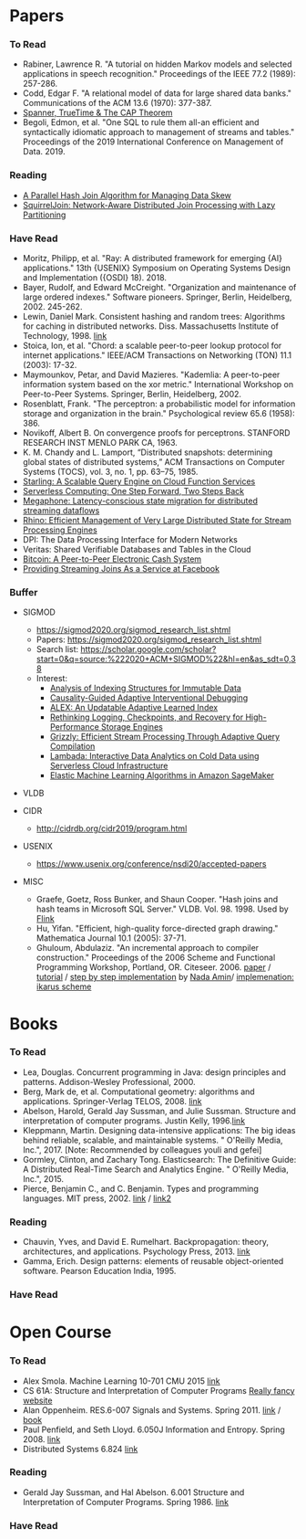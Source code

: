 # Papers

### To Read
* Rabiner, Lawrence R. "A tutorial on hidden Markov models and selected applications in speech recognition." Proceedings of the IEEE 77.2 (1989): 257-286.
* Codd, Edgar F. "A relational model of data for large shared data banks." Communications of the ACM 13.6 (1970): 377-387.
* [Spanner, TrueTime & The CAP Theorem](https://storage.googleapis.com/pub-tools-public-publication-data/pdf/45855.pdf)
* Begoli, Edmon, et al. "One SQL to rule them all-an efficient and syntactically idiomatic approach to management of streams and tables." Proceedings of the 2019 International Conference on Management of Data. 2019.

### Reading
* [A Parallel Hash Join Algorithm for Managing Data Skew](https://ieeexplore.ieee.org/document/250117)
* [SquirrelJoin: Network-Aware Distributed Join Processing with Lazy Partitioning](https://lsds.doc.ic.ac.uk/sites/default/files/p1292-rupprecht.pdf)

### Have Read
* Moritz, Philipp, et al. "Ray: A distributed framework for emerging {AI} applications." 13th {USENIX} Symposium on Operating Systems Design and Implementation ({OSDI} 18). 2018.
* Bayer, Rudolf, and Edward McCreight. "Organization and maintenance of large ordered indexes." Software pioneers. Springer, Berlin, Heidelberg, 2002. 245-262.
* Lewin, Daniel Mark. Consistent hashing and random trees: Algorithms for caching in distributed networks. Diss. Massachusetts Institute of Technology, 1998. [link](https://drive.google.com/file/d/1dKyVY_jy8f3LWle3toHTSEST5It5Gphq/view?usp=sharing)
* Stoica, Ion, et al. "Chord: a scalable peer-to-peer lookup protocol for internet applications." IEEE/ACM Transactions on Networking (TON) 11.1 (2003): 17-32.
* Maymounkov, Petar, and David Mazieres. "Kademlia: A peer-to-peer information system based on the xor metric." International Workshop on Peer-to-Peer Systems. Springer, Berlin, Heidelberg, 2002.
* Rosenblatt, Frank. "The perceptron: a probabilistic model for information storage and organization in the brain." Psychological review 65.6 (1958): 386.
* Novikoff, Albert B. On convergence proofs for perceptrons. STANFORD RESEARCH INST MENLO PARK CA, 1963.
* K. M. Chandy and L. Lamport, “Distributed snapshots: determining global states of distributed systems,” ACM Transactions on Computer Systems (TOCS), vol. 3, no. 1, pp. 63–75, 1985.
* [Starling: A Scalable Query Engine on Cloud Function Services](https://arxiv.org/abs/1911.11727)
* [Serverless Computing: One Step Forward, Two Steps Back](https://arxiv.org/pdf/1812.03651.pdf)
* [Megaphone: Latency-conscious state migration for distributed streaming dataflows](https://www.research-collection.ethz.ch/bitstream/handle/20.500.11850/387642/p1002-hoffmann.pdf?sequence=3&isAllowed=y)
* [Rhino: Efficient Management of Very Large Distributed State for Stream Processing Engines](https://dl.acm.org/doi/10.1145/3318464.3389723)
* DPI: The Data Processing Interface for Modern Networks
* Veritas: Shared Verifiable Databases and Tables in the Cloud
* [Bitcoin: A Peer-to-Peer Electronic Cash System](https://github.com/decrypto-org/blockchain-papers)
* [Providing Streaming Joins As a Service at Facebook](http://www.vldb.org/pvldb/vol11/p1809-jacques-silva.pdf)

### Buffer
* SIGMOD 
    * https://sigmod2020.org/sigmod_research_list.shtml
    * Papers: https://sigmod2020.org/sigmod_research_list.shtml
    * Search list: https://scholar.google.com/scholar?start=0&q=source:%222020+ACM+SIGMOD%22&hl=en&as_sdt=0,38
    * Interest:
        * [Analysis of Indexing Structures for Immutable Data](https://arxiv.org/abs/2003.02090)
        * [Causality-Guided Adaptive Interventional Debugging](https://arxiv.org/abs/2003.09539)
        * [ALEX: An Updatable Adaptive Learned Index](https://arxiv.org/abs/1905.08898)
        * [Rethinking Logging, Checkpoints, and Recovery for High-Performance Storage Engines](https://db.in.tum.de/~leis/papers/rethinkingLogging.pdf)
        * [Grizzly: Efficient Stream Processing Through Adaptive Query Compilation](https://dl.acm.org/doi/10.1145/3318464.3389739)
        * [Lambada: Interactive Data Analytics on Cold Data using Serverless Cloud Infrastructure](https://arxiv.org/abs/1912.00937)
        * [Elastic Machine Learning Algorithms in Amazon SageMaker](https://ssc.io/pdf/modin711s.pdf)

* VLDB
* CIDR
    * http://cidrdb.org/cidr2019/program.html

* USENIX
    * https://www.usenix.org/conference/nsdi20/accepted-papers

* MISC
    * Graefe, Goetz, Ross Bunker, and Shaun Cooper. "Hash joins and hash teams in Microsoft SQL Server." VLDB. Vol. 98. 1998. Used by [Flink](https://github.com/apache/flink/blob/c6f943ec29608ef3ce66d9b41968fd1136915e13/flink-runtime/src/main/java/org/apache/flink/runtime/operators/hash/MutableHashTable.java)
    * Hu, Yifan. "Efficient, high-quality force-directed graph drawing." Mathematica Journal 10.1 (2005): 37-71.
    * Ghuloum, Abdulaziz. "An incremental approach to compiler construction." Proceedings of the 2006 Scheme and Functional Programming Workshop, Portland, OR. Citeseer. 2006. [paper](https://github.com/namin/inc/blob/master/docs/paper.pdf) / [tutorial](https://github.com/namin/inc/blob/master/docs/tutorial.pdf) / [step by step implementation](https://github.com/namin/inc) by [Nada Amin](https://www.cl.cam.ac.uk/~na482/cv/)/ [implemenation: ikarus scheme](http://ikarus-scheme.org)

# Books

### To Read
* Lea, Douglas. Concurrent programming in Java: design principles and patterns. Addison-Wesley Professional, 2000.
* Berg, Mark de, et al. Computational geometry: algorithms and applications. Springer-Verlag TELOS, 2008. [link](http://people.inf.elte.hu/fekete/algoritmusok_msc/terinfo_geom/konyvek/Computational%20Geometry%20-%20Algorithms%20and%20Applications,%203rd%20Ed.pdf)
* Abelson, Harold, Gerald Jay Sussman, and Julie Sussman. Structure and interpretation of computer programs. Justin Kelly, 1996.[link](http://web.mit.edu/alexmv/6.037/sicp.pdf)
* Kleppmann, Martin. Designing data-intensive applications: The big ideas behind reliable, scalable, and maintainable systems. " O'Reilly Media, Inc.", 2017. [Note: Recommended by colleagues youli and gefei]
* Gormley, Clinton, and Zachary Tong. Elasticsearch: The Definitive Guide: A Distributed Real-Time Search and Analytics Engine. " O'Reilly Media, Inc.", 2015.
* Pierce, Benjamin C., and C. Benjamin. Types and programming languages. MIT press, 2002. [link](http://ropas.snu.ac.kr/~kwang/520/pierce_book.pdf) / [link2](https://books.google.com/books/about/Types_and_Programming_Languages.html?id=ti6zoAC9Ph8C)

### Reading
* Chauvin, Yves, and David E. Rumelhart. Backpropagation: theory, architectures, and applications. Psychology Press, 2013. [link](https://drive.google.com/open?id=1UpgT6OUoeDU_WxGcktouyAqGt9LcnsT5)
* Gamma, Erich. Design patterns: elements of reusable object-oriented software. Pearson Education India, 1995.

### Have Read


# Open Course

### To Read

* Alex Smola. Machine Learning 10-701 CMU 2015 [link](https://www.youtube.com/playlist?list=PLZSO_6-bSqHTTV7w9u7grTXBHMH-mw3qn)
* CS 61A: Structure and Interpretation of Computer Programs [Really fancy website](https://cs61a.org/)
* Alan Oppenheim. RES.6-007 Signals and Systems. Spring 2011. [link](https://ocw.mit.edu/resources/res-6-007-signals-and-systems-spring-2011/index.htm) / [book](https://lisbooks.files.wordpress.com/2016/04/signals-and-systems-prentice-hall-1996.pdf)
* Paul Penfield, and Seth Lloyd. 6.050J Information and Entropy. Spring 2008. [link](https://ocw.mit.edu/courses/electrical-engineering-and-computer-science/6-050j-information-and-entropy-spring-2008)
*  Distributed Systems 6.824 [link](https://pdos.csail.mit.edu/6.824/schedule.html)

### Reading
* Gerald Jay Sussman, and Hal Abelson. 6.001 Structure and Interpretation of Computer Programs. Spring 1986. [link](https://ocw.mit.edu/courses/electrical-engineering-and-computer-science/6-001-structure-and-interpretation-of-computer-programs-spring-2005/index.htm)

### Have Read
